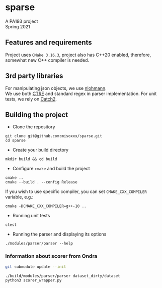 # sparse
A PA193 project  
Spring 2021

## Features and requirements
Project uses `CMake 3.16.3`, project also has C++20 enabled,
therefore, somewhat new C++ compiler is needed.

## 3rd party libraries
For manipulating json objects, we use [nlohmann](https://github.com/nlohmann/json).  
We use both [CTRE](https://github.com/hanickadot/compile-time-regular-expressions)
and standard regex in parser implementation. For unit tests, we rely on
[Catch2](https://github.com/catchorg/Catch2).

## Building the project

* Clone the repository
```
git clone git@github.com:misoxxx/sparse.git
cd sparse
```
* Create your build directory
```
mkdir build && cd build
```

* Configure `cmake` and build the project
```
cmake ..
cmake --build . --config Release
```
If you wish to use specific compiler, you can set `CMAKE_CXX_COMPILER` variable, e.g.:
```
cmake -DCMAKE_CXX_COMPILER=g++-10 ..
```

* Running unit tests
```
ctest
```

* Running the parser and displaying its options
```
./modules/parser/parser --help
```


### Information about scorer from Ondra

```sh
git submodule update --init

./build/modules/parser/parser dataset_dirty/dataset
python3 scorer_wrapper.py
```
